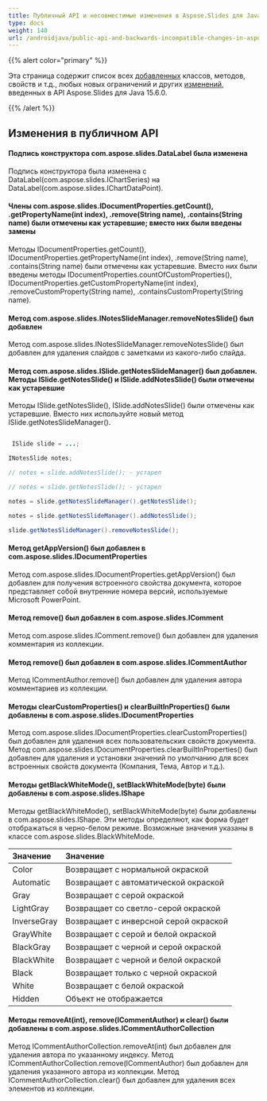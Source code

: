 ```yaml
---
title: Публичный API и несовместимые изменения в Aspose.Slides для Java 15.6.0
type: docs
weight: 140
url: /androidjava/public-api-and-backwards-incompatible-changes-in-aspose-slides-for-java-15-6-0/
---
```


{{% alert color="primary" %}} 

Эта страница содержит список всех [добавленных](/slides/androidjava/public-api-and-backwards-incompatible-changes-in-aspose-slides-for-java-15-6-0/) классов, методов, свойств и т.д., любых новых ограничений и других [изменений](/slides/androidjava/public-api-and-backwards-incompatible-changes-in-aspose-slides-for-java-15-6-0/), введенных в API Aspose.Slides для Java 15.6.0.

{{% /alert %}} 
## **Изменения в публичном API**
#### **Подпись конструктора com.aspose.slides.DataLabel была изменена**
Подпись конструктора была изменена с DataLabel(com.aspose.slides.IChartSeries) на DataLabel(com.aspose.slides.IChartDataPoint).
#### **Члены com.aspose.slides.IDocumentProperties.getCount(), .getPropertyName(int index), .remove(String name), .contains(String name) были отмечены как устаревшие; вместо них были введены замены**
Методы IDocumentProperties.getCount(), IDocumentProperties.getPropertyName(int index), .remove(String name), .contains(String name) были отмечены как устаревшие. Вместо них были введены методы IDocumentProperties.countOfCustomProperties(), IDocumentProperties.getCustomPropertyName(int index), .removeCustomProperty(String name), .containsCustomProperty(String name).
#### **Метод com.aspose.slides.INotesSlideManager.removeNotesSlide() был добавлен**
Метод com.aspose.slides.INotesSlideManager.removeNotesSlide() был добавлен для удаления слайдов с заметками из какого-либо слайда.
#### **Метод com.aspose.slides.ISlide.getNotesSlideManager() был добавлен. Методы ISlide.getNotesSlide() и ISlide.addNotesSlide() были отмечены как устаревшие**
Методы ISlide.getNotesSlide(), ISlide.addNotesSlide() были отмечены как устаревшие. Вместо них используйте новый метод ISlide.getNotesSlideManager().

``` java

 ISlide slide = ...;

INotesSlide notes;

// notes = slide.addNotesSlide(); - устарел

// notes = slide.getNotesSlide(); - устарел

notes = slide.getNotesSlideManager().getNotesSlide();

notes = slide.getNotesSlideManager().addNotesSlide();

slide.getNotesSlideManager().removeNotesSlide();

```
#### **Метод getAppVersion() был добавлен в com.aspose.slides.IDocumentProperties**
Метод com.aspose.slides.IDocumentProperties.getAppVersion() был добавлен для получения встроенного свойства документа, которое представляет собой внутренние номера версий, используемые Microsoft PowerPoint.
#### **Метод remove() был добавлен в com.aspose.slides.IComment**
Метод com.aspose.slides.IComment.remove() был добавлен для удаления комментария из коллекции.
#### **Метод remove() был добавлен в com.aspose.slides.ICommentAuthor**
Метод ICommentAuthor.remove() был добавлен для удаления автора комментариев из коллекции.
#### **Методы clearCustomProperties() и clearBuiltInProperties() были добавлены в com.aspose.slides.IDocumentProperties**
Метод com.aspose.slides.IDocumentProperties.clearCustomProperties() был добавлен для удаления всех пользовательских свойств документа.
Метод com.aspose.slides.IDocumentProperties.clearBuiltInProperties() был добавлен для удаления и установки значений по умолчанию для всех встроенных свойств документа (Компания, Тема, Автор и т.д.).
#### **Методы getBlackWhiteMode(), setBlackWhiteMode(byte) были добавлены в com.aspose.slides.IShape**
Методы getBlackWhiteMode(), setBlackWhiteMode(byte) были добавлены в com.aspose.slides.IShape.
Эти методы определяют, как форма будет отображаться в черно-белом режиме. Возможные значения указаны в классе com.aspose.slides.BlackWhiteMode.

|**Значение** |**Значение** |
| :- | :- |
|Color |Возвращает с нормальной окраской |
|Automatic |Возвращает с автоматической окраской |
|Gray |Возвращает с серой окраской |
|LightGray |Возвращает со светло-серой окраской |
|InverseGray |Возвращает с инверсной серой окраской |
|GrayWhite |Возвращает с серой и белой окраской |
|BlackGray |Возвращает с черной и серой окраской |
|BlackWhite |Возвращает с черной и белой окраской |
|Black |Возвращает только с черной окраской |
|White |Возвращает с белой окраской |
|Hidden |Объект не отображается |
#### **Методы removeAt(int), remove(ICommentAuthor) и clear() были добавлены в com.aspose.slides.ICommentAuthorCollection**
Метод ICommentAuthorCollection.removeAt(int) был добавлен для удаления автора по указанному индексу. Метод ICommentAuthorCollection.remove(ICommentAuthor) был добавлен для удаления указанного автора из коллекции. Метод ICommentAuthorCollection.clear() был добавлен для удаления всех элементов из коллекции.